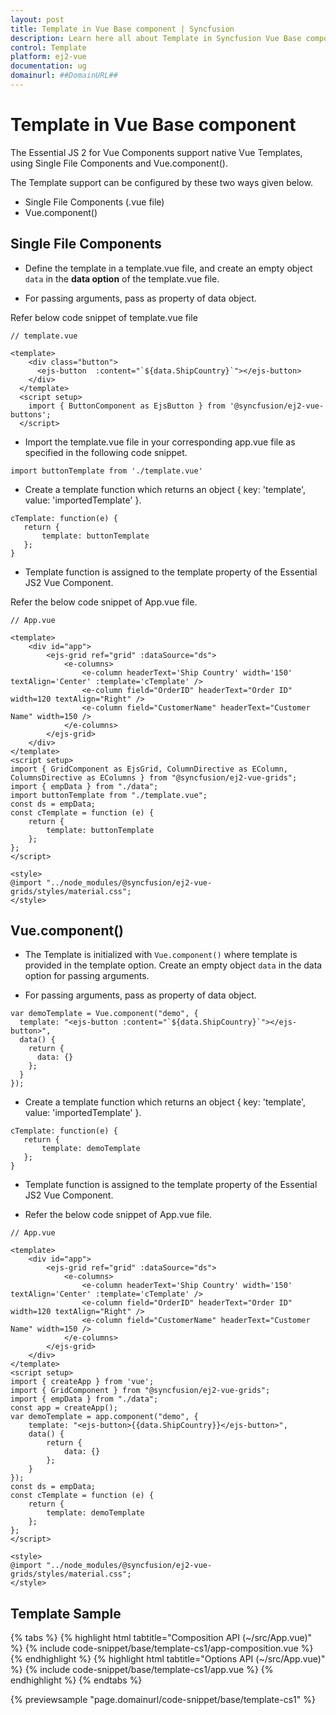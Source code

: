 ```yaml
---
layout: post
title: Template in Vue Base component | Syncfusion
description: Learn here all about Template in Syncfusion Vue Base component of Syncfusion Essential JS 2 and more.
control: Template 
platform: ej2-vue
documentation: ug
domainurl: ##DomainURL##
---
```


# Template in Vue Base component

The Essential JS 2 for Vue Components support native Vue Templates, using Single File Components and Vue.component().

The Template support can be configured by these two ways given below.

* Single File Components (.vue file)
* Vue.component()

## Single File Components

* Define the template in a template.vue file, and create an empty object `data` in the **data option** of the template.vue file.

* For passing arguments, pass as property of data object.

Refer below code snippet of template.vue file

```
// template.vue

<template>
    <div class="button">
      <ejs-button  :content="`${data.ShipCountry}`"></ejs-button>
    </div>
  </template>
  <script setup>
    import { ButtonComponent as EjsButton } from '@syncfusion/ej2-vue-buttons';
  </script>
```

* Import the template.vue file in your corresponding app.vue file as specified in the following code snippet.

```
import buttonTemplate from './template.vue'
```

* Create a template function which returns an object {  key: 'template',  value: 'importedTemplate' }.

```
cTemplate: function(e) {
   return {
       template: buttonTemplate
   };
}
```

* Template function is assigned to the template property of the Essential JS2 Vue Component.

Refer the below code snippet of App.vue file.

```
// App.vue

<template>
    <div id="app">
        <ejs-grid ref="grid" :dataSource="ds">
            <e-columns>
                <e-column headerText='Ship Country' width='150' textAlign='Center' :template='cTemplate' />
                <e-column field="OrderID" headerText="Order ID" width=120 textAlign="Right" />
                <e-column field="CustomerName" headerText="Customer Name" width=150 />
            </e-columns>
        </ejs-grid>
    </div>
</template>
<script setup>
import { GridComponent as EjsGrid, ColumnDirective as EColumn, ColumnsDirective as EColumns } from "@syncfusion/ej2-vue-grids";
import { empData } from "./data";
import buttonTemplate from "./template.vue";
const ds = empData;
const cTemplate = function (e) {
    return {
        template: buttonTemplate
    };
};
</script>

<style>
@import "../node_modules/@syncfusion/ej2-vue-grids/styles/material.css";
</style>

```

## Vue.component()

* The Template is initialized with `Vue.component()` where template is provided in the template option.
Create an empty object `data` in the data option for passing arguments.

* For passing arguments, pass as property of data object.

```
var demoTemplate = Vue.component("demo", {
  template: "<ejs-button :content="`${data.ShipCountry}`"></ejs-button>",
  data() {
    return {
      data: {}
    };
  }
});
```

* Create a template function which returns an object {  key: 'template',  value: 'importedTemplate' }.

```
cTemplate: function(e) {
   return {
       template: demoTemplate
   };
}
```

* Template function is assigned to the template property of the Essential JS2 Vue Component.

* Refer the below code snippet of App.vue file.

```
// App.vue

<template>
    <div id="app">
        <ejs-grid ref="grid" :dataSource="ds">
            <e-columns>
                <e-column headerText='Ship Country' width='150' textAlign='Center' :template='cTemplate' />
                <e-column field="OrderID" headerText="Order ID" width=120 textAlign="Right" />
                <e-column field="CustomerName" headerText="Customer Name" width=150 />
            </e-columns>
        </ejs-grid>
    </div>
</template>
<script setup>
import { createApp } from 'vue';
import { GridComponent } from "@syncfusion/ej2-vue-grids";
import { empData } from "./data";
const app = createApp();
var demoTemplate = app.component("demo", {
    template: "<ejs-button>{{data.ShipCountry}}</ejs-button>",
    data() {
        return {
            data: {}
        };
    }
});
const ds = empData;
const cTemplate = function (e) {
    return {
        template: demoTemplate
    };
};
</script>

<style>
@import "../node_modules/@syncfusion/ej2-vue-grids/styles/material.css";
</style>

```

## Template Sample

{% tabs %}
{% highlight html tabtitle="Composition API (~/src/App.vue)" %}
{% include code-snippet/base/template-cs1/app-composition.vue %}
{% endhighlight %}
{% highlight html tabtitle="Options API (~/src/App.vue)" %}
{% include code-snippet/base/template-cs1/app.vue %}
{% endhighlight %}
{% endtabs %}
        
{% previewsample "page.domainurl/code-snippet/base/template-cs1" %}
